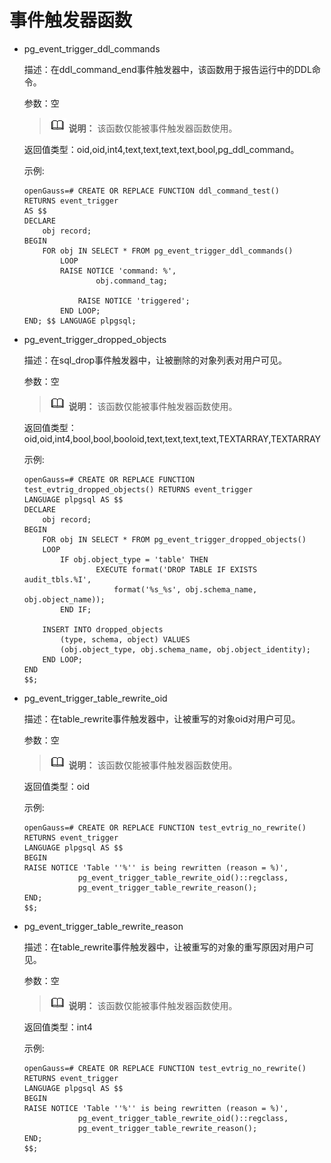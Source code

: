 # 事件触发器函数

-   pg\_event\_trigger\_ddl\_commands

    描述：在ddl_command_end事件触发器中，该函数用于报告运行中的DDL命令。

    参数：空
    >![](public_sys-resources/icon-note.png) **说明：** 
    >该函数仅能被事件触发器函数使用。

    返回值类型：oid,oid,int4,text,text,text,text,bool,pg_ddl_command。

    示例:

    ```
    openGauss=# CREATE OR REPLACE FUNCTION ddl_command_test()
    RETURNS event_trigger
    AS $$
    DECLARE
        obj record;
    BEGIN
        FOR obj IN SELECT * FROM pg_event_trigger_ddl_commands()
            LOOP
            RAISE NOTICE 'command: %',
                    obj.command_tag;

                RAISE NOTICE 'triggered';
            END LOOP;
    END; $$ LANGUAGE plpgsql;
    ```

-   pg\_event\_trigger\_dropped\_objects

    描述：在sql_drop事件触发器中，让被删除的对象列表对用户可见。

    参数：空

    >![](public_sys-resources/icon-note.png) **说明：** 
    >该函数仅能被事件触发器函数使用。

    返回值类型：oid,oid,int4,bool,bool,booloid,text,text,text,text,TEXTARRAY,TEXTARRAY

    示例:

    ```
    openGauss=# CREATE OR REPLACE FUNCTION test_evtrig_dropped_objects() RETURNS event_trigger
    LANGUAGE plpgsql AS $$
    DECLARE
        obj record;
    BEGIN
        FOR obj IN SELECT * FROM pg_event_trigger_dropped_objects()
        LOOP
            IF obj.object_type = 'table' THEN
                    EXECUTE format('DROP TABLE IF EXISTS audit_tbls.%I',
                        format('%s_%s', obj.schema_name, obj.object_name));
            END IF;

        INSERT INTO dropped_objects
            (type, schema, object) VALUES
            (obj.object_type, obj.schema_name, obj.object_identity);
        END LOOP;
    END
    $$;
    ```

-   pg\_event\_trigger\_table\_rewrite\_oid

    描述：在table_rewrite事件触发器中，让被重写的对象oid对用户可见。

    参数：空

    >![](public_sys-resources/icon-note.png) **说明：** 
    >该函数仅能被事件触发器函数使用。

    返回值类型：oid

    示例:

    ```
    openGauss=# CREATE OR REPLACE FUNCTION test_evtrig_no_rewrite() RETURNS event_trigger
    LANGUAGE plpgsql AS $$
    BEGIN
    RAISE NOTICE 'Table ''%'' is being rewritten (reason = %)',
                pg_event_trigger_table_rewrite_oid()::regclass,
                pg_event_trigger_table_rewrite_reason();
    END;
    $$;
    ```

-   pg\_event\_trigger\_table\_rewrite\_reason

    描述：在table_rewrite事件触发器中，让被重写的对象的重写原因对用户可见。

    参数：空

    >![](public_sys-resources/icon-note.png) **说明：** 
    >该函数仅能被事件触发器函数使用。

    返回值类型：int4

    示例:

    ```
    openGauss=# CREATE OR REPLACE FUNCTION test_evtrig_no_rewrite() RETURNS event_trigger
    LANGUAGE plpgsql AS $$
    BEGIN
    RAISE NOTICE 'Table ''%'' is being rewritten (reason = %)',
                pg_event_trigger_table_rewrite_oid()::regclass,
                pg_event_trigger_table_rewrite_reason();
    END;
    $$;
    ```